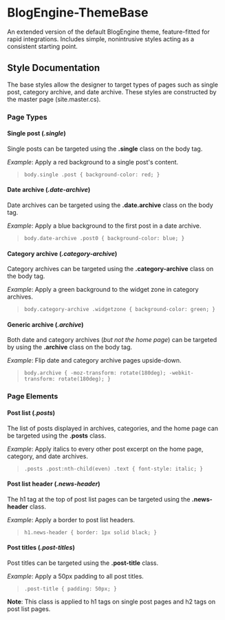 BlogEngine-ThemeBase
====================

An extended version of the default BlogEngine theme, feature-fitted for rapid integrations. Includes simple, nonintrusive styles acting as a consistent starting point.

## Style Documentation ##
The base styles allow the designer to target types of pages such as single post, category archive, and date archive. These styles are constructed by the master page (site.master.cs).

### Page Types ###
#### Single post \(***.single***\) ####
Single posts can be targeted using the **.single** class on the body tag.

*Example*: Apply a red background to a single post's content.
> `body.single .post { background-color: red; }`

#### Date archive \(***.date-archive***\) ####
Date archives can be targeted using the **.date.archive** class on the body tag.

*Example*: Apply a blue background to the first post in a date archive.
> `body.date-archive .post0 { background-color: blue; }`

#### Category archive \(***.category-archive***\) ####
Category archives can be targeted using the **.category-archive** class on the body tag.

*Example*: Apply a green background to the widget zone in category archives.
> `body.category-archive .widgetzone { background-color: green; }`

#### Generic archive \(***.archive***\) ####
Both date and category archives (*but not the home page*) can be targeted by using the **.archive** class on the body tag.

*Example*: Flip date and category archive pages upside-down.
> `body.archive { -moz-transform: rotate(180deg); -webkit-transform: rotate(180deg); }`

### Page Elements ###
#### Post list \(***.posts***\) ####
The list of posts displayed in archives, categories, and the home page can be targeted using the **.posts** class.

*Example*: Apply italics to every other post excerpt on the home page, category, and date archives.
> `.posts .post:nth-child(even) .text { font-style: italic; }`

#### Post list header \(***.news-header***\) ####
The h1 tag at the top of post list pages can be targeted using the **.news-header** class.

*Example*: Apply a border to post list headers.
> `h1.news-header { border: 1px solid black; }`

#### Post titles \(***.post-titles***\) ####
Post titles can be targeted using the **.post-title** class.

*Example*: Apply a 50px padding to all post titles.
> `.post-title { padding: 50px; }`

**Note**: This class is applied to h1 tags on single post pages and h2 tags on post list pages.